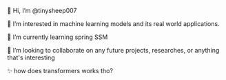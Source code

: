  👋 Hi, I’m @tinysheep007
 
 👀 I’m interested in machine learning models and its real world applications.
 
 🌱 I’m currently learning spring SSM
 
 💞️ I’m looking to collaborate on any future projects, researches, or anything that's interesting
 
 ✨  how does transformers works tho?

<!---
tinysheep007/tinysheep007 is a ✨ special ✨ repository because its `README.md` (this file) appears on your GitHub profile.
You can click the Preview link to take a look at your changes.
--->
